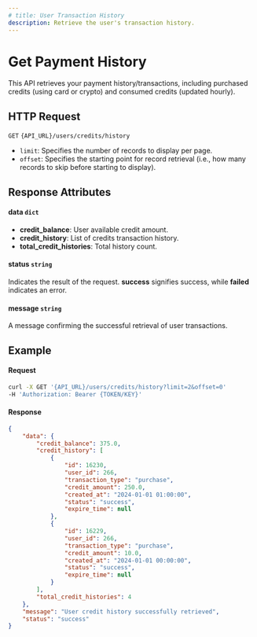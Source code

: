 ```yaml
---
# title: User Transaction History
description: Retrieve the user's transaction history.
---
```


# Get Payment History

This API retrieves your payment history/transactions, including 
purchased credits (using card or crypto) and 
consumed credits (updated hourly).

## HTTP Request

`GET` `{API_URL}/users/credits/history`
  - `limit`: Specifies the number of records to display per page.
  - `offset`: Specifies the starting point for record retrieval (i.e., how many records to skip before starting to display).

## Response Attributes

#### data `dict`

  - **credit_balance**: User available credit amount.
  - **credit_history**: List of credits transaction history.
  - **total_credit_histories**: Total history count.

#### status `string`

Indicates the result of the request. **success** signifies success, while **failed** indicates an error.

#### message `string`

A message confirming the successful retrieval of user transactions.

## Example

#### Request

```bash
curl -X GET '{API_URL}/users/credits/history?limit=2&offset=0'
-H 'Authorization: Bearer {TOKEN/KEY}'
```

#### Response

```json
{
    "data": {
        "credit_balance": 375.0,
        "credit_history": [
            {
                "id": 16230,
                "user_id": 266,
                "transaction_type": "purchase",
                "credit_amount": 250.0,
                "created_at": "2024-01-01 01:00:00",
                "status": "success",
                "expire_time": null
            },
            {
                "id": 16229,
                "user_id": 266,
                "transaction_type": "purchase",
                "credit_amount": 10.0,
                "created_at": "2024-01-01 00:00:00",
                "status": "success",
                "expire_time": null
            }
        ],
        "total_credit_histories": 4
    },
    "message": "User credit history successfully retrieved",
    "status": "success"
}
```


